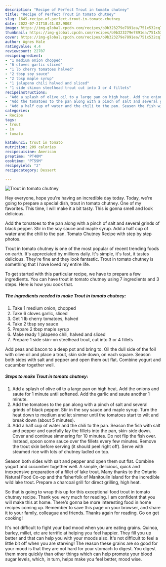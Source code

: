 ```yaml
---
description: "Recipe of Perfect Trout in tomato chutney"
title: "Recipe of Perfect Trout in tomato chutney"
slug: 1649-recipe-of-perfect-trout-in-tomato-chutney
date: 2022-07-21T18:41:02.980Z
image: https://img-global.cpcdn.com/recipes/b9b323279e7891ea/751x532cq70/trout-in-tomato-chutney-recipe-main-photo.jpg
thumbnail: https://img-global.cpcdn.com/recipes/b9b323279e7891ea/751x532cq70/trout-in-tomato-chutney-recipe-main-photo.jpg
cover: https://img-global.cpcdn.com/recipes/b9b323279e7891ea/751x532cq70/trout-in-tomato-chutney-recipe-main-photo.jpg
author: Agnes Hale
ratingvalue: 4.4
reviewcount: 22707
recipeingredient:
- "1 medium onion chopped"
- "6 cloves garlic sliced"
- "1 lb cherry tomatoes halved"
- "2 tbsp soy sauce"
- "2 tbsp maple syrup"
- "1 jalapeno chili halved and sliced"
- "1 side skinon steelhead trout cut into 3 or 4 fillets"
recipeinstructions:
- "Add a splash of olive oil to a large pan on high heat. Add the onions and saute for 1 minute until softened. Add the garlic and saute another 1 minute."
- "Add the tomatoes to the pan along with a pinch of salt and several grinds of black pepper. Stir in the soy sauce and maple syrup. Turn the heat down to medium and let simmer until the tomatoes start to wilt and break down (about 5 minutes)."
- "Add a half cup of water and the chili to the pan. Season the fish with salt and pepper and carefully lay the fillets into the pan, skin-side down. Cover and continue simmering for 10 minutes. Do not flip the fish over. Instead, spoon some sauce over the fillets every few minutes. Remove the trout skin before serving (it should peel right off). Serve with steamed rice with lots of chutney ladled on top."
categories:
- Recipe
tags:
- trout
- in
- tomato

katakunci: trout in tomato 
nutrition: 209 calories
recipecuisine: American
preptime: "PT40M"
cooktime: "PT59M"
recipeyield: "2"
recipecategory: Dessert

---
```



![Trout in tomato chutney](https://img-global.cpcdn.com/recipes/b9b323279e7891ea/751x532cq70/trout-in-tomato-chutney-recipe-main-photo.jpg)

Hey everyone, hope you're having an incredible day today. Today, we're going to prepare a special dish, trout in tomato chutney. One of my favorites. This time, I will make it a bit tasty. This is gonna smell and look delicious.

Add the tomatoes to the pan along with a pinch of salt and several grinds of black pepper. Stir in the soy sauce and maple syrup. Add a half cup of water and the chili to the pan. Tomato Chutney Recipe with step by step photos.

Trout in tomato chutney is one of the most popular of recent trending foods on earth. It's appreciated by millions daily. It's simple, it's fast, it tastes delicious. They're fine and they look fantastic. Trout in tomato chutney is something that I have loved my entire life.


To get started with this particular recipe, we have to prepare a few ingredients. You can have trout in tomato chutney using 7 ingredients and 3 steps. Here is how you cook that.

<!--inarticleads1-->

##### The ingredients needed to make Trout in tomato chutney:

1. Take 1 medium onion, chopped
1. Take 6 cloves garlic, sliced
1. Get 1 lb cherry tomatoes, halved
1. Take 2 tbsp soy sauce
1. Prepare 2 tbsp maple syrup
1. Make ready 1 jalapeno chili, halved and sliced
1. Prepare 1 side skin-on steelhead trout, cut into 3 or 4 fillets


Add peas and bacon to a deep pot and bring to. Oil the dull side of the foil with olive oil and place a trout, skin side down, on each square. Season both sides with salt and pepper and open them out flat. Combine yogurt and cucumber together well. 

<!--inarticleads2-->

##### Steps to make Trout in tomato chutney:

1. Add a splash of olive oil to a large pan on high heat. Add the onions and saute for 1 minute until softened. Add the garlic and saute another 1 minute.
1. Add the tomatoes to the pan along with a pinch of salt and several grinds of black pepper. Stir in the soy sauce and maple syrup. Turn the heat down to medium and let simmer until the tomatoes start to wilt and break down (about 5 minutes).
1. Add a half cup of water and the chili to the pan. Season the fish with salt and pepper and carefully lay the fillets into the pan, skin-side down. Cover and continue simmering for 10 minutes. Do not flip the fish over. Instead, spoon some sauce over the fillets every few minutes. Remove the trout skin before serving (it should peel right off). Serve with steamed rice with lots of chutney ladled on top.


Season both sides with salt and pepper and open them out flat. Combine yogurt and cucumber together well. A simple, delicious, quick and inexpensive preparation of a fillet of lake trout. Many thanks to the Ontario Natural Food Co-op and the fisherfolk of Manitoulin Island for the incredible wild lake trout. Prepare a charcoal grill for direct grilling, high heat. 

So that is going to wrap this up for this exceptional food trout in tomato chutney recipe. Thank you very much for reading. I am confident that you will make this at home. There's gonna be more interesting food in home recipes coming up. Remember to save this page on your browser, and share it to your family, colleague and friends. Thanks again for reading. Go on get cooking!

It's not difficult to fight your bad mood when you are eating grains. Quinoa, barley, millet, etc are terrific at helping you feel happier. They fill you up better and that can help you with your moods also. It's not difficult to feel a little bit off when you are starving! The reason these grains are so good for your mood is that they are not hard for your stomach to digest. You digest them more quickly than other things which can help promote your blood sugar levels, which, in turn, helps make you feel better, mood wise.
